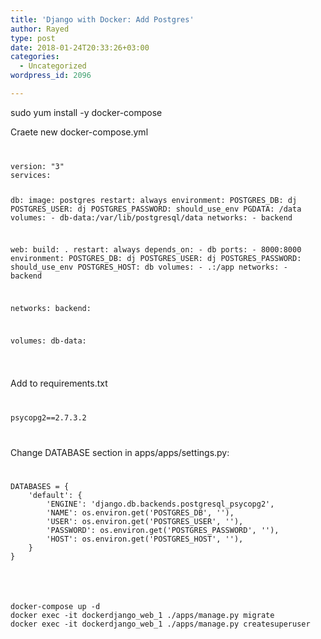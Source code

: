 ```yaml
---
title: 'Django with Docker: Add Postgres'
author: Rayed
type: post
date: 2018-01-24T20:33:26+03:00
categories:
  - Uncategorized
wordpress_id: 2096

---
```

<p>sudo yum install -y docker-compose</p>
<p>Craete new docker-compose.yml<br />
<code></p>
<pre>
version: "3"
services:

  db:
    image: postgres
    restart: always
    environment:
      POSTGRES_DB: dj
      POSTGRES_USER: dj
      POSTGRES_PASSWORD: should_use_env
      PGDATA: /data
    volumes:
      - db-data:/var/lib/postgresql/data
    networks:
      - backend

  web:
    build: .
    restart: always
    depends_on:
      - db
    ports:
      - 8000:8000
    environment:
      POSTGRES_DB: dj
      POSTGRES_USER: dj
      POSTGRES_PASSWORD: should_use_env
      POSTGRES_HOST: db
    volumes:
      - .:/app
    networks:
      - backend

networks:
  backend:

volumes:
  db-data:
</pre>
<p></code></p>
<p>Add to requirements.txt<br />
<code></p>
<pre>
psycopg2==2.7.3.2
</pre>
<p></code></p>
<p>Change DATABASE section in apps/apps/settings.py:<br />
<code></p>
<pre>
DATABASES = {
    'default': {
        'ENGINE': 'django.db.backends.postgresql_psycopg2',
        'NAME': os.environ.get('POSTGRES_DB', ''),
        'USER': os.environ.get('POSTGRES_USER', ''),
        'PASSWORD': os.environ.get('POSTGRES_PASSWORD', ''),
        'HOST': os.environ.get('POSTGRES_HOST', ''),
    }   
}
</pre>
<p></code></p>
<p><code></p>
<pre>
docker-compose up -d
docker exec -it dockerdjango_web_1 ./apps/manage.py migrate 
docker exec -it dockerdjango_web_1 ./apps/manage.py createsuperuser
</pre>
<p></code></p>
